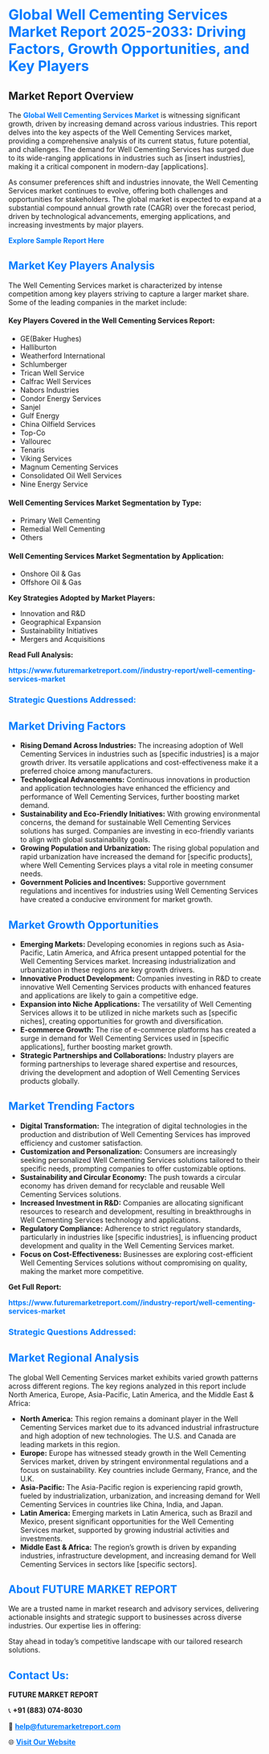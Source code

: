 <h1 style="color: #007BFF;">Global Well Cementing Services Market Report 2025-2033: Driving Factors, Growth Opportunities, and Key Players</h1>

<section id="overview">
<h2>Market Report Overview</h2>
<p>The <a href="https://www.futuremarketreport.com//industry-report/well-cementing-services-market" style="color: #007BFF; text-decoration: none;"><strong>Global Well Cementing Services Market</strong></a> is witnessing significant growth, driven by increasing demand across various industries. This report delves into the key aspects of the Well Cementing Services market, providing a comprehensive analysis of its current status, future potential, and challenges. The demand for Well Cementing Services has surged due to its wide-ranging applications in industries such as [insert industries], making it a critical component in modern-day [applications].</p>
<p>As consumer preferences shift and industries innovate, the Well Cementing Services market continues to evolve, offering both challenges and opportunities for stakeholders. The global market is expected to expand at a substantial compound annual growth rate (CAGR) over the forecast period, driven by technological advancements, emerging applications, and increasing investments by major players.</p>
</section>

<section id="overview">
<p><a href="https://www.futuremarketreport.com//request-sample/reportId=46499" style="color: #007BFF; text-decoration: none;"><strong>Explore Sample Report Here</strong></a></p>
</section>

<section id="key-players">
<h2 style="color: #007BFF;">Market Key Players Analysis</h2>
<p>The Well Cementing Services market is characterized by intense competition among key players striving to capture a larger market share. Some of the leading companies in the market include:</p>
<h4>Key Players Covered in the Well Cementing Services Report:</h4>
<ul><li>GE(Baker Hughes)</li><li>Halliburton</li><li>Weatherford International</li><li>Schlumberger</li><li>Trican Well Service</li><li>Calfrac Well Services</li><li>Nabors Industries</li><li>Condor Energy Services</li><li>Sanjel</li><li>Gulf Energy</li><li>China Oilfield Services</li><li>Top-Co</li><li>Vallourec</li><li>Tenaris</li><li>Viking Services</li><li>Magnum Cementing Services</li><li>Consolidated Oil Well Services</li><li>Nine Energy Service</li></ul>
<h4>Well Cementing Services Market Segmentation by Type:</h4>
<ul><li>Primary Well Cementing</li><li>Remedial Well Cementing</li><li>Others</li></ul>

<h4>Well Cementing Services Market Segmentation by Application:</h4>
<ul><li>Onshore Oil &amp; Gas</li><li>Offshore Oil &amp; Gas</li></ul>
<p><strong>Key Strategies Adopted by Market Players:</strong></p>
<ul>
<li>Innovation and R&D</li>
<li>Geographical Expansion</li>
<li>Sustainability Initiatives</li>
<li>Mergers and Acquisitions</li>
</ul>
</section>

<section>
<p><strong>Read Full Analysis: </strong></p><a href="https://www.futuremarketreport.com//industry-report/well-cementing-services-market" style="color: #007BFF; text-decoration: none;"><strong>https://www.futuremarketreport.com//industry-report/well-cementing-services-market</strong></a>
<h3 style="color: #007BFF;">Strategic Questions Addressed:</h3>
</section>

<section id="driving-factors">
<h2 style="color: #007BFF;">Market Driving Factors</h2>
<ul>
<li><strong>Rising Demand Across Industries:</strong> The increasing adoption of Well Cementing Services in industries such as [specific industries] is a major growth driver. Its versatile applications and cost-effectiveness make it a preferred choice among manufacturers.</li>
<li><strong>Technological Advancements:</strong> Continuous innovations in production and application technologies have enhanced the efficiency and performance of Well Cementing Services, further boosting market demand.</li>
<li><strong>Sustainability and Eco-Friendly Initiatives:</strong> With growing environmental concerns, the demand for sustainable Well Cementing Services solutions has surged. Companies are investing in eco-friendly variants to align with global sustainability goals.</li>
<li><strong>Growing Population and Urbanization:</strong> The rising global population and rapid urbanization have increased the demand for [specific products], where Well Cementing Services plays a vital role in meeting consumer needs.</li>
<li><strong>Government Policies and Incentives:</strong> Supportive government regulations and incentives for industries using Well Cementing Services have created a conducive environment for market growth.</li>
</ul>
</section>

<section id="growth-opportunities">
<h2 style="color: #007BFF;">Market Growth Opportunities</h2>
<ul>
<li><strong>Emerging Markets:</strong> Developing economies in regions such as Asia-Pacific, Latin America, and Africa present untapped potential for the Well Cementing Services market. Increasing industrialization and urbanization in these regions are key growth drivers.</li>
<li><strong>Innovative Product Development:</strong> Companies investing in R&D to create innovative Well Cementing Services products with enhanced features and applications are likely to gain a competitive edge.</li>
<li><strong>Expansion into Niche Applications:</strong> The versatility of Well Cementing Services allows it to be utilized in niche markets such as [specific niches], creating opportunities for growth and diversification.</li>
<li><strong>E-commerce Growth:</strong> The rise of e-commerce platforms has created a surge in demand for Well Cementing Services used in [specific applications], further boosting market growth.</li>
<li><strong>Strategic Partnerships and Collaborations:</strong> Industry players are forming partnerships to leverage shared expertise and resources, driving the development and adoption of Well Cementing Services products globally.</li>
</ul>
</section>

<section id="trending-factors">
<h2 style="color: #007BFF;">Market Trending Factors</h2>
<ul>
<li><strong>Digital Transformation:</strong> The integration of digital technologies in the production and distribution of Well Cementing Services has improved efficiency and customer satisfaction.</li>
<li><strong>Customization and Personalization:</strong> Consumers are increasingly seeking personalized Well Cementing Services solutions tailored to their specific needs, prompting companies to offer customizable options.</li>
<li><strong>Sustainability and Circular Economy:</strong> The push towards a circular economy has driven demand for recyclable and reusable Well Cementing Services solutions.</li>
<li><strong>Increased Investment in R&D:</strong> Companies are allocating significant resources to research and development, resulting in breakthroughs in Well Cementing Services technology and applications.</li>
<li><strong>Regulatory Compliance:</strong> Adherence to strict regulatory standards, particularly in industries like [specific industries], is influencing product development and quality in the Well Cementing Services market.</li>
<li><strong>Focus on Cost-Effectiveness:</strong> Businesses are exploring cost-efficient Well Cementing Services solutions without compromising on quality, making the market more competitive.</li>
</ul>
</section>

<section>
<p><strong>Get Full Report: </strong></p><a href="https://www.futuremarketreport.com//industry-report/well-cementing-services-market" style="color: #007BFF; text-decoration: none;"><strong>https://www.futuremarketreport.com//industry-report/well-cementing-services-market</strong></a>
<h3 style="color: #007BFF;">Strategic Questions Addressed:</h3>
</section>


<section id="regional-analysis">
<h2 style="color: #007BFF;">Market Regional Analysis</h2>
<p>The global Well Cementing Services market exhibits varied growth patterns across different regions. The key regions analyzed in this report include North America, Europe, Asia-Pacific, Latin America, and the Middle East & Africa:</p>
<ul>
<li><strong>North America:</strong> This region remains a dominant player in the Well Cementing Services market due to its advanced industrial infrastructure and high adoption of new technologies. The U.S. and Canada are leading markets in this region.</li>
<li><strong>Europe:</strong> Europe has witnessed steady growth in the Well Cementing Services market, driven by stringent environmental regulations and a focus on sustainability. Key countries include Germany, France, and the U.K.</li>
<li><strong>Asia-Pacific:</strong> The Asia-Pacific region is experiencing rapid growth, fueled by industrialization, urbanization, and increasing demand for Well Cementing Services in countries like China, India, and Japan.</li>
<li><strong>Latin America:</strong> Emerging markets in Latin America, such as Brazil and Mexico, present significant opportunities for the Well Cementing Services market, supported by growing industrial activities and investments.</li>
<li><strong>Middle East & Africa:</strong> The region’s growth is driven by expanding industries, infrastructure development, and increasing demand for Well Cementing Services in sectors like [specific sectors].</li>
</ul>
</section>

<footer>
<h2 style="color: #007BFF;">About FUTURE MARKET REPORT</h2>
<p>We are a trusted name in market research and advisory services, delivering actionable insights and strategic support to businesses across diverse industries. Our expertise lies in offering:</p>

<p>Stay ahead in today’s competitive landscape with our tailored research solutions.</p>

<h2 style="color: #007BFF;">Contact Us:</h2>
<p><strong>FUTURE MARKET REPORT</strong></p>
<p>📞 <strong>+91 (883) 074-8030</strong></p>
<p>📧 <strong><a href="mailto:help@futuremarketreport.com" style="color: #007BFF;">help@futuremarketreport.com</a></strong></p>
<p>🌐 <strong><a href="https://www.futuremarketreport.com/" style="color: #007BFF;">Visit Our Website</a></strong></p>
</footer>
